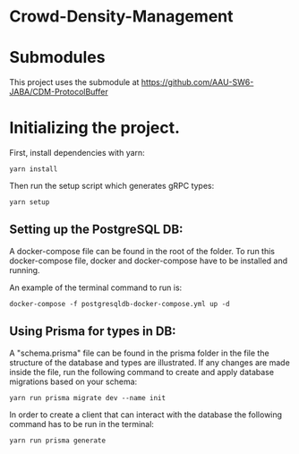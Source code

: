 # Crowd-Density-Management

# Submodules

This project uses the submodule at https://github.com/AAU-SW6-JABA/CDM-ProtocolBuffer

# Initializing the project.

First, install dependencies with yarn:

```
yarn install
```

Then run the setup script which generates gRPC types:

```
yarn setup
```

## Setting up the PostgreSQL DB:

A docker-compose file can be found in the root of the folder. To run this docker-compose file, docker and docker-compose have to be installed and running.

An example of the terminal command to run is:

```
docker-compose -f postgresqldb-docker-compose.yml up -d
```

## Using Prisma for types in DB:

A "schema.prisma" file can be found in the prisma folder in the file the structure of the database and types are illustrated. If any changes are made inside the file, run the following command to create and apply database migrations based on your schema:

```
yarn run prisma migrate dev --name init
```

In order to create a client that can interact with the database the following command has to be run in the terminal:

```
yarn run prisma generate
```
